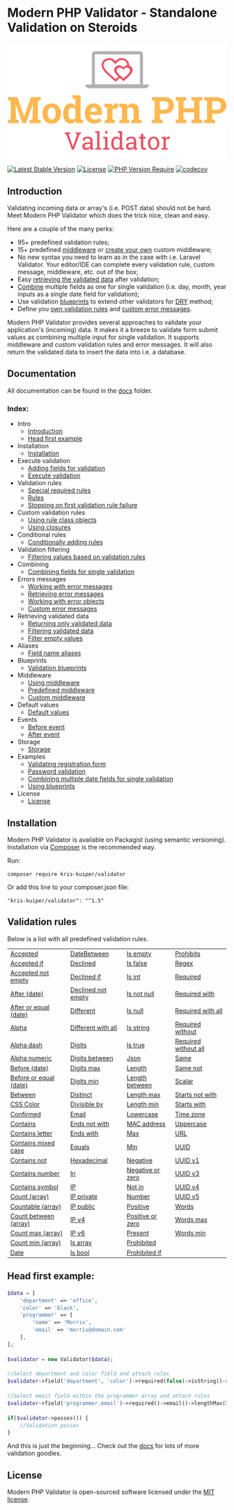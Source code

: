 Modern PHP Validator - Standalone Validation on Steroids
====================

![Modern PHP Validator](logo.png)

[![Latest Stable Version](http://poser.pugx.org/kris-kuiper/validator/v)](https://packagist.org/packages/kris-kuiper/validator)
[![License](http://poser.pugx.org/kris-kuiper/validator/license)](https://packagist.org/packages/kris-kuiper/validator)
[![PHP Version Require](http://poser.pugx.org/kris-kuiper/validator/require/php)](https://packagist.org/packages/kris-kuiper/validator)
[![codecov](https://codecov.io/gh/kris-kuiper/validator/branch/master/graph/badge.svg)](https://codecov.io/gh/kris-kuiper/validator)




## Introduction
Validating incoming data or array's (i.e. POST data) should not be hard. Meet Modern PHP Validator which does the trick nice, clean and easy.

Here are a couple of the many perks:

- 95+ predefined validation rules;
- 15+ predefined [middleware](/docs/13%20-%20Middleware/13.2%20-%20Predefined%20middleware.md) or [create your own](/docs/13%20-%20Middleware/13.3%20-%20Custom%20middleware.md) custom middleware;
- No new syntax you need to learn as in the case with i.e. Laravel Validator. Your editor/IDE can complete every validation rule, custom message, middleware, etc. out of the box;
- Easy [retrieving the validated data](/docs/10%20-%20Retrieving%20validated%20data/10.1%20-%20Returning%20only%20validated%20data.md) after validation;
- [Combine](/docs/08%20-%20Combining%20fields%20for%20single%20validation/8.1%20-%20Combining%20fields.md) multiple fields as one for single validation (i.e. day, month, year inputs as a single date field for validation);
- Use validation [blueprints](/docs/12%20-%20Validation%20blueprints/12.1%20-%20Using%20blueprints.md) to extend other validators for [DRY](https://en.wikipedia.org/wiki/Don%27t_repeat_yourself) method;
- Define you [own validation rules](/docs/05%20-%20Custom%20validation%20rules/5.2%20-%20Using%20closures.md) and [custom error messages](/docs/09%20-%20Errors%20messages/9.4%20-%20Custom%20error%20messages.md).

Modern PHP Validator provides several approaches to validate your application's (incoming) data. It makes it a breeze to validate form submit values as combining multiple input for single validation. It supports middleware and custom validation rules and error messages. It will also return the validated data to insert the data into i.e. a database.



## Documentation
All documentation can be found in the [docs](/docs) folder.

### Index:

- Intro
  - [Introduction](/docs/01%20-%20Intro/1.1%20-%20Introduction.md)
  - [Head first example](/docs/01%20-%20Intro/1.2%20-%20Head%20first%20example.md)
- Installation
  - [Installation](/docs/02%20-%20Installation/2.1%20-%20Installation.md)
- Execute validation
  - [Adding fields for validation](/docs/03%20-%20Execute%20validation/3.1%20-%20Adding%20fields%20for%20validation.md)
  - [Execute validation](/docs/03%20-%20Execute%20validation/3.2%20-%20Execute%20validation.md)
- Validation rules
  - [Special required rules](/docs/04%20-%20Validation%20rules/4.1%20-%20Special%20required%20rules.md)
  - [Rules](/docs/04%20-%20Validation%20rules/4.2%20-%20Rules.md)
  - [Stopping on first validation rule failure](/docs/04%20-%20Validation%20rules/4.3%20-%20Stopping%20on%20first%20validation%20rule%20failure.md)
- Custom validation rules
  - [Using rule class objects](/docs/05%20-%20Custom%20validation%20rules/5.1%20-%20Using%20rule%20class%20objects.md)
  - [Using closures](/docs/05%20-%20Custom%20validation%20rules/5.2%20-%20Using%20closures.md)
- Conditional rules
  - [Conditionally adding rules](/docs/06%20-%20Conditional%20validation/6.1%20-%20Conditionally%20adding%20rules.md)
- Validation filtering
  - [Filtering values based on validation rules](/docs/07%20-%20Filtering%20values%20based%20on%20rules/7.1%20-%20Filtering%20values%20based%20on%20validation%20rules.md)
- Combining
  - [Combining fields for single validation](/docs/08%20-%20Combining%20fields%20for%20single%20validation/8.1%20-%20Combining%20fields.md)
- Errors messages
  - [Working with error messages](/docs/09%20-%20Errors%20messages/9.1%20-%20Working%20with%20error%20messages.md)
  - [Retrieving error messages](/docs/09%20-%20Errors%20messages/9.2%20-%20Retrieving%20error%20messages.md)
  - [Working with error objects](/docs/09%20-%20Errors%20messages/9.3%20-%20Working%20with%20error%20objects.md)
  - [Custom error messages](/docs/09%20-%20Errors%20messages/9.4%20-%20Custom%20error%20messages.md)
- Retrieving validated data
  - [Returning only validated data](/docs/10%20-%20Retrieving%20validated%20data/10.1%20-%20Returning%20only%20validated%20data.md)
  - [Filtering validated data](/docs/10%20-%20Retrieving%20validated%20data/10.2%20-%20Filtering%20validated%20data.md)
  - [Filter empty values](/docs/10%20-%20Retrieving%20validated%20data/10.3%20-%20Filter%20empty%20values.md)
- Aliases
  - [Field name aliases](/docs/11%20-%20Field%20name%20aliases/11.1%20-%20Aliases.md)
- Blueprints
  - [Validation blueprints](/docs/12%20-%20Validation%20blueprints/12.1%20-%20Using%20blueprints.md)
- Middleware
  - [Using middleware](/docs/13%20-%20Middleware/13.1%20-%20Using%20middleware.md)
  - [Predefined middleware](/docs/13%20-%20Middleware/13.2%20-%20Predefined%20middleware.md)
  - [Custom middleware](/docs/13%20-%20Middleware/13.3%20-%20Custom%20middleware.md)
- Default values
  - [Default values](/docs/14%20-%20Default%20values/14.1%20-%20Default%20values.md)
- Events
  - [Before event](/docs/15%20-%20Events/15.1%20-%20Before%20validation%20event.md)
  - [After event](/docs/15%20-%20Events/15.2%20-%20After%20validation%20event.md)
- Storage
  - [Storage](/docs/16%20-%20Storage/16.1%20-%20Validation%20storage.md)
- Examples
  - [Validating registration form](/docs/17%20-%20Examples/17.1%20-%20Validating%20registration%20form.md)
  - [Password validation](/docs/17%20-%20Examples/17.2%20-%20Password%20validation.md)
  - [Combining multiple date fields for single validation](/docs/17%20-%20Examples/17.3%20-%20Combining%20multiple%20date%20fields%20for%20single%20validation.md)
  - [Using blueprints](/docs/17%20-%20Examples/17.4%20-%20Using%20blueprints.md)
- License
  - [License](#license)




## Installation

Modern PHP Validator is available on Packagist (using semantic versioning). Installation via [Composer](https://getcomposer.org/) is the recommended way.

Run:
```shell script
composer require kris-kuiper/validator
```

Or add this line to your composer.json file:
```shell script
"kris-kuiper/validator": "^1.5"
```


## Validation rules
Below is a list with all predefined validation rules.


|                                                                                                 |                                                                                               |                                                                                           |                                                                                                   |
|-------------------------------------------------------------------------------------------------|-----------------------------------------------------------------------------------------------|-------------------------------------------------------------------------------------------|---------------------------------------------------------------------------------------------------|
| [Accepted](/docs/04%20-%20Validation%20rules/4.2%20-%20Rules.md#accepted)                       | [DateBetween](/docs/04%20-%20Validation%20rules/4.2%20-%20Rules.md#date-between)              | [Is empty](/docs/04%20-%20Validation%20rules/4.2%20-%20Rules.md#is-empty)                 | [Prohibits](/docs/04%20-%20Validation%20rules/4.2%20-%20Rules.md#prohibits)                       |
| [Accepted if](/docs/04%20-%20Validation%20rules/4.2%20-%20Rules.md#accepted-if)                 | [Declined](/docs/04%20-%20Validation%20rules/4.2%20-%20Rules.md#declined)                     | [Is false](/docs/04%20-%20Validation%20rules/4.2%20-%20Rules.md#is-false)                 | [Regex](/docs/04%20-%20Validation%20rules/4.2%20-%20Rules.md#regex)                               |
| [Accepted not empty](/docs/04%20-%20Validation%20rules/4.2%20-%20Rules.md#accepted-not-empty)   | [Declined if](/docs/04%20-%20Validation%20rules/4.2%20-%20Rules.md#declined-if)               | [Is int](/docs/04%20-%20Validation%20rules/4.2%20-%20Rules.md#is-int)                     | [Required](/docs/04%20-%20Validation%20rules/4.2%20-%20Rules.md#required)                         |
| [After (date)](/docs/04%20-%20Validation%20rules/4.2%20-%20Rules.md#after)                      | [Declined not empty](/docs/04%20-%20Validation%20rules/4.2%20-%20Rules.md#declined-not-empty) | [Is not null](/docs/04%20-%20Validation%20rules/4.2%20-%20Rules.md#is-not-null)           | [Required with](/docs/04%20-%20Validation%20rules/4.2%20-%20Rules.md#required-with)               |
| [After or equal (date)](/docs/04%20-%20Validation%20rules/4.2%20-%20Rules.md#after-or-equal)    | [Different](/docs/04%20-%20Validation%20rules/4.2%20-%20Rules.md#different)                   | [Is null](/docs/04%20-%20Validation%20rules/4.2%20-%20Rules.md#is-null)                   | [Required with all](/docs/04%20-%20Validation%20rules/4.2%20-%20Rules.md#required-with-all)       |
| [Alpha](/docs/04%20-%20Validation%20rules/4.2%20-%20Rules.md#alpha)                             | [Different with all](/docs/04%20-%20Validation%20rules/4.2%20-%20Rules.md#different-with-all) | [Is string](/docs/04%20-%20Validation%20rules/4.2%20-%20Rules.md#is-string)               | [Required without](/docs/04%20-%20Validation%20rules/4.2%20-%20Rules.md#required-without)         |
| [Alpha dash](/docs/04%20-%20Validation%20rules/4.2%20-%20Rules.md#alpha-dash)                   | [Digits](/docs/04%20-%20Validation%20rules/4.2%20-%20Rules.md#digits)                         | [Is true](/docs/04%20-%20Validation%20rules/4.2%20-%20Rules.md#is-true)                   | [Required without all](/docs/04%20-%20Validation%20rules/4.2%20-%20Rules.md#required-without-all) |
| [Alpha numeric](/docs/04%20-%20Validation%20rules/4.2%20-%20Rules.md#alpha-numeric)             | [Digits between](/docs/04%20-%20Validation%20rules/4.2%20-%20Rules.md#digits-between)         | [Json](/docs/04%20-%20Validation%20rules/4.2%20-%20Rules.md#json)                         | [Same](/docs/04%20-%20Validation%20rules/4.2%20-%20Rules.md#same)                                 |
| [Before (date)](/docs/04%20-%20Validation%20rules/4.2%20-%20Rules.md#before)                    | [Digits max](/docs/04%20-%20Validation%20rules/4.2%20-%20Rules.md#digits-max)                 | [Length](/docs/04%20-%20Validation%20rules/4.2%20-%20Rules.md#length)                     | [Same not](/docs/04%20-%20Validation%20rules/4.2%20-%20Rules.md#same-not)                         |
| [Before or equal (date)](/docs/04%20-%20Validation%20rules/4.2%20-%20Rules.md#before-or-equal)  | [Digits min](/docs/04%20-%20Validation%20rules/4.2%20-%20Rules.md#digits-min)                 | [Length between](/docs/04%20-%20Validation%20rules/4.2%20-%20Rules.md#length-between)     | [Scalar](/docs/04%20-%20Validation%20rules/4.2%20-%20Rules.md#scalar)                             |
| [Between](/docs/04%20-%20Validation%20rules/4.2%20-%20Rules.md#between)                         | [Distinct](/docs/04%20-%20Validation%20rules/4.2%20-%20Rules.md#distinct)                     | [Length max](/docs/04%20-%20Validation%20rules/4.2%20-%20Rules.md#length-max)             | [Starts not with](/docs/04%20-%20Validation%20rules/4.2%20-%20Rules.md#starts-not-with)           |
| [CSS Color](/docs/04%20-%20Validation%20rules/4.2%20-%20Rules.md#css-color)                     | [Divisible by](/docs/04%20-%20Validation%20rules/4.2%20-%20Rules.md#divisible-by)             | [Length min](/docs/04%20-%20Validation%20rules/4.2%20-%20Rules.md#length-min)             | [Starts with](/docs/04%20-%20Validation%20rules/4.2%20-%20Rules.md#starts-with)                   |
| [Confirmed](/docs/04%20-%20Validation%20rules/4.2%20-%20Rules.md#confirmed)                     | [Email](/docs/04%20-%20Validation%20rules/4.2%20-%20Rules.md#email)                           | [Lowercase](/docs/04%20-%20Validation%20rules/4.2%20-%20Rules.md#lowercase)               | [Time zone](/docs/04%20-%20Validation%20rules/4.2%20-%20Rules.md#time-zone)                       |
| [Contains](/docs/04%20-%20Validation%20rules/4.2%20-%20Rules.md#contains)                       | [Ends not with](/docs/04%20-%20Validation%20rules/4.2%20-%20Rules.md#ends-not-with)           | [MAC address](/docs/04%20-%20Validation%20rules/4.2%20-%20Rules.md#mac-address)           | [Uppercase](/docs/04%20-%20Validation%20rules/4.2%20-%20Rules.md#uppercase)                       |
| [Contains letter](/docs/04%20-%20Validation%20rules/4.2%20-%20Rules.md#contains-letter)         | [Ends with](/docs/04%20-%20Validation%20rules/4.2%20-%20Rules.md#ends-with)                   | [Max](/docs/04%20-%20Validation%20rules/4.2%20-%20Rules.md#max)                           | [URL](/docs/04%20-%20Validation%20rules/4.2%20-%20Rules.md#url)                                   |
| [Contains mixed case](/docs/04%20-%20Validation%20rules/4.2%20-%20Rules.md#contains-mixed-case) | [Equals](/docs/04%20-%20Validation%20rules/4.2%20-%20Rules.md#equals)                         | [Min](/docs/04%20-%20Validation%20rules/4.2%20-%20Rules.md#min)                           | [UUID](/docs/04%20-%20Validation%20rules/4.2%20-%20Rules.md#uuid)                                 |
| [Contains not](/docs/04%20-%20Validation%20rules/4.2%20-%20Rules.md#contains-not)               | [Hexadecimal](/docs/04%20-%20Validation%20rules/4.2%20-%20Rules.md#hexadecimal)               | [Negative](/docs/04%20-%20Validation%20rules/4.2%20-%20Rules.md#negative)                 | [UUID v1](/docs/04%20-%20Validation%20rules/4.2%20-%20Rules.md#uuid-v1)                           |
| [Contains number](/docs/04%20-%20Validation%20rules/4.2%20-%20Rules.md#contains-digit)          | [In](/docs/04%20-%20Validation%20rules/4.2%20-%20Rules.md#in)                                 | [Negative or zero](/docs/04%20-%20Validation%20rules/4.2%20-%20Rules.md#negative-or-zero) | [UUID v3](/docs/04%20-%20Validation%20rules/4.2%20-%20Rules.md#uuid-v3)                           |
| [Contains symbol](/docs/04%20-%20Validation%20rules/4.2%20-%20Rules.md#contains-symbol)         | [IP](/docs/04%20-%20Validation%20rules/4.2%20-%20Rules.md#ip)                                 | [Not in](/docs/04%20-%20Validation%20rules/4.2%20-%20Rules.md#not-in)                     | [UUID v4](/docs/04%20-%20Validation%20rules/4.2%20-%20Rules.md#uuid-v4)                           |
| [Count (array)](/docs/04%20-%20Validation%20rules/4.2%20-%20Rules.md#count)                     | [IP private](/docs/04%20-%20Validation%20rules/4.2%20-%20Rules.md#ip-private)                 | [Number](/docs/04%20-%20Validation%20rules/4.2%20-%20Rules.md#number)                     | [UUID v5](/docs/04%20-%20Validation%20rules/4.2%20-%20Rules.md#uuid-v5)                           |
| [Countable (array)](/docs/04%20-%20Validation%20rules/4.2%20-%20Rules.md#countable)             | [IP public](/docs/04%20-%20Validation%20rules/4.2%20-%20Rules.md#ip-public)                   | [Positive](/docs/04%20-%20Validation%20rules/4.2%20-%20Rules.md#positive)                 | [Words](/docs/04%20-%20Validation%20rules/4.2%20-%20Rules.md#words)                               |
| [Count between (array)](/docs/04%20-%20Validation%20rules/4.2%20-%20Rules.md#count-between)     | [IP v4](/docs/04%20-%20Validation%20rules/4.2%20-%20Rules.md#ip-v4)                           | [Positive or zero](/docs/04%20-%20Validation%20rules/4.2%20-%20Rules.md#positive-or-zero) | [Words max](/docs/04%20-%20Validation%20rules/4.2%20-%20Rules.md#words-max)                       |
| [Count max (array)](/docs/04%20-%20Validation%20rules/4.2%20-%20Rules.md#count-max)             | [IP v6](/docs/04%20-%20Validation%20rules/4.2%20-%20Rules.md#ip-v6)                           | [Present](/docs/04%20-%20Validation%20rules/4.2%20-%20Rules.md#present)                   | [Words min](/docs/04%20-%20Validation%20rules/4.2%20-%20Rules.md#words-min)                       |
| [Count min (array)](/docs/04%20-%20Validation%20rules/4.2%20-%20Rules.md#count-min)             | [Is array](/docs/04%20-%20Validation%20rules/4.2%20-%20Rules.md#is-array)                     | [Prohibited](/docs/04%20-%20Validation%20rules/4.2%20-%20Rules.md#prohibited)             |                                                                                                   |
| [Date](/docs/04%20-%20Validation%20rules/4.2%20-%20Rules.md#date)                               | [Is bool](/docs/04%20-%20Validation%20rules/4.2%20-%20Rules.md#is-boolean)                    | [Prohibited if](/docs/04%20-%20Validation%20rules/4.2%20-%20Rules.md#prohibited-if)       |                                                                                                   |



## Head first example:

```php
$data = [
    'department' => 'office',
    'color' => 'black',
    'programmer' => [
        'name' => 'Morris',
        'email' => 'morris@domain.com'
    ],
];

$validator = new Validator($data);

//Select department and color field and attach rules
$validator->field('department', 'color')->required(false)->isString()->lengthBetween(5, 20);

//Select email field within the programmer array and attach rules
$validator->field('programmer.email')->required()->email()->lengthMax(50);

if($validator->passes()) {
    //Validation passes
}
```

And this is just the beginning... Check out the [docs](/docs) for lots of more validation goodies.



## License

Modern PHP Validator is open-sourced software licensed under the [MIT license](https://opensource.org/licenses/MIT).